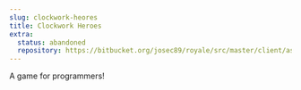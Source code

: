 ```yaml
---
slug: clockwork-heores
title: Clockwork Heroes
extra:
  status: abandoned
  repository: https://bitbucket.org/josec89/royale/src/master/client/asset/img/cwh_logo.png
---
```


A game for programmers!